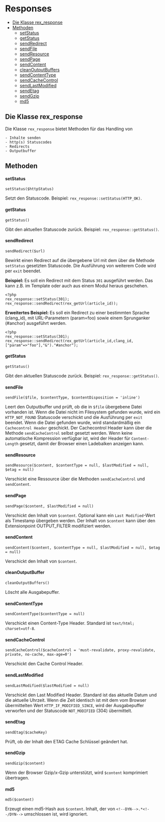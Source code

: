 # Responses

- [Die Klasse rex_response](#rex_response)
- [Methoden](#methoden)
   - [setStatus](#setstatus)
   - [getStatus](#getstatus)
   - [sendRedirect](#sendredirect)
   - [sendFile](#sendfile)
   - [sendResource](#sendresource)
   - [sendPage](#sendpage)
   - [sendContent](#sendcontent)
   - [cleanOutputBuffers](#cleanoutputbuffers)
   - [sendContentType](#sendcontenttype)
   - [sendCacheControl](#sendcachecontrol)
   - [sendLastModified](#sendlastmodified)
   - [sendEtag](#sendetag)
   - [sendGzip](#sendgzip)
   - [md5](#md5)	

<a name="rex_response"></a>
## Die Klasse rex_response

Die Klasse `rex_response` bietet Methoden für das Handling von

	- Inhalte senden
	- http(s) Statuscodes
	- Redirects
	- Outputbuffer

<a name="methoden"></a>
## Methoden

<a name="setstatus"></a>
#### setStatus

`setStatus($httpStatus)`

Setzt den Statuscode. Beispiel: `rex_response::setStatus(HTTP_OK)`.

<a name="getstatus"></a>
#### getStatus

`getStatus()`

Gibt den aktuellen Statuscode zurück. Beispiel: `rex_response::getStatus()`.

<a name="sendredirect"></a>
#### sendRedirect

`sendRedirect($url)`

Bewirkt einen Redirect auf die übergebene Url mit dem über die Methode `setStatus` gesetzten Statuscode. Die Ausführung von weiterem Code wird per `exit` beendet.

**Beispiel:**
Es soll ein Redirect mit dem Status `301` ausgeführt werden. Das kann z.B. im Template oder auch aus einem Modul heraus geschehen.

    <?php
    rex_response::setStatus(301);
    rex_response::sendRedirect(rex_getUrl(article_id));
    
**Erweitertes Beispiel:**
Es soll ein Redirect zu einer bestimmten Sprache (clang_id), mit URL-Parametern (param=foo) sowie einem Sprunganker (#anchor) ausgeführt werden.

    <?php
    rex_response::setStatus(301);
    rex_response::sendRedirect(rex_getUrl(article_id,clang_id,["param"=>"foo"],"&")."#anchor");

<a name="getstatus"></a>
#### getStatus

`getStatus()`

Gibt den aktuellen Statuscode zurück. Beispiel: `rex_response::getStatus()`.

<a name="sendfile"></a>
#### sendFile

`sendFile($file, $contentType, $contentDisposition = 'inline')`

Leert den Outputbuffer und prüft, ob die in `$file` übergebene Datei vorhanden ist.
Wenn die Datei nicht im Filesystem gefunden wurde, wird ein `HTTP_NOT_FOUND` Statuscode verschickt und die Ausführung per `exit` beendet.
Wenn die Datei gefunden wurde, wird standardmäßig ein `Cachecontrol Header` geschickt. Der Cachecontrol Header kann über die Methode `sendCacheControl` selbst gesetzt werden.
Wenn keine automatische Kompression verfügbar ist, wird der Header für `Content-Length` gesetzt, damit der Browser einen Ladebalken anzeigen kann.

<a name="sendresource"></a>
#### sendResource

`sendResource($content, $contentType = null, $lastModified = null, $etag = null)`

Verschickt eine Ressource über die Methoden `sendCacheControl` und `sendContent`.

<a name="sendpage"></a>
#### sendPage

`sendPage($content, $lastModified = null)`

Verschickt den Inhalt von `$content`. Optional kann ein `Last Modified`-Wert als Timestamp übergeben werden. Der Inhalt von `$content` kann über den Extensionpoint OUTPUT_FILTER modifiziert werden.

<a name="sendcontent"></a>
#### sendContent

`sendContent($content, $contentType = null, $lastModified = null, $etag = null)`

Verschickt den Inhalt von `$content`. 

<a name="cleanoutputbuffer"></a>
#### cleanOutputBuffer

`cleanOutputBuffers()`

Löscht alle Ausgabepuffer.

<a name="sendcontenttype"></a>
#### sendContentType

`sendContentType($contentType = null)`

Verschickt einen Content-Type Header. Standard ist `text/html; charset=utf-8`.

<a name="sendcachecontrol"></a>
#### sendCacheControl

`sendCacheControl($cacheControl = 'must-revalidate, proxy-revalidate, private, no-cache, max-age=0')`

Verschickt den Cache Control Header.

<a name="sendlastmodified"></a>
#### sendLastModified

`sendLastModified($lastModified = null)`

Verschickt den Last Modified Header. Standard ist das aktuelle Datum und die aktuelle Uhrzeit. Wenn die Zeit identisch ist mit dem vom Browser übermittelten Wert `HTTP_IF_MODIFIED_SINCE`, wird der Ausgabepuffer verworfen und der Statuscode `NOT_MODIFIED` (304) übermittelt.

<a name="sendetag"></a>
#### sendEtag

`sendEtag($cacheKey)`

Prüft, ob der Inhalt den ETAG Cache Schlüssel geändert hat.

<a name="sendgzip"></a>
#### sendGzip

`sendGzip($content)`

Wenn der Browser Gzip/x-Gzip unterstützt, wird `$content` komprimiert übertragen.

<a name="md5"></a>
#### md5

`md5($content)`

Erzeugt einen md5-Hash aus `$content`. Inhalt, der von `<!--DYN-->.*<!--/DYN-->` umschlossen ist, wird ignoriert.


